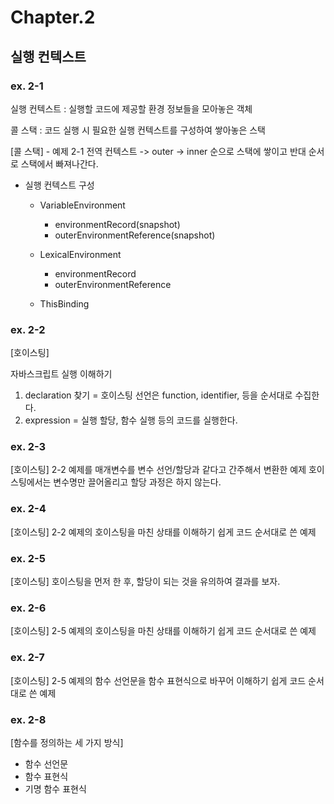 # Chapter.2

## 실행 컨텍스트

### ex. 2-1

실행 컨텍스트 : 실행할 코드에 제공할 환경 정보들을 모아놓은 객체

콜 스택 : 코드 실행 시 필요한 실행 컨텍스트를 구성하여 쌓아놓은 스택

[콜 스택] - 예제 2-1
전역 컨텍스트 -> outer -> inner 순으로 스택에 쌓이고 반대 순서로 스택에서 빠져나간다.

- 실행 컨텍스트 구성

  - VariableEnvironment

    - environmentRecord(snapshot)
    - outerEnvironmentReference(snapshot)

  - LexicalEnvironment

    - environmentRecord
    - outerEnvironmentReference

  - ThisBinding

### ex. 2-2

[호이스팅]

자바스크립트 실행 이해하기

1. declaration 찾기 = 호이스팅
   선언은 function, identifier, 등을 순서대로 수집한다.
2. expression = 실행
   할당, 함수 실행 등의 코드를 실행한다.

### ex. 2-3

[호이스팅]
2-2 예제를 매개변수를 변수 선언/할당과 같다고 간주해서 변환한 예제
호이스팅에서는 변수명만 끌어올리고 할당 과정은 하지 않는다.

### ex. 2-4

[호이스팅]
2-2 예제의 호이스팅을 마친 상태를 이해하기 쉽게 코드 순서대로 쓴 예제

### ex. 2-5

[호이스팅]
호이스팅을 먼저 한 후, 할당이 되는 것을 유의하여 결과를 보자.

### ex. 2-6

[호이스팅]
2-5 예제의 호이스팅을 마친 상태를 이해하기 쉽게 코드 순서대로 쓴 예제

### ex. 2-7

[호이스팅]
2-5 예제의 함수 선언문을 함수 표현식으로 바꾸어 이해하기 쉽게 코드 순서대로 쓴 예제

### ex. 2-8

[함수를 정의하는 세 가지 방식]

- 함수 선언문
- 함수 표현식
- 기명 함수 표현식
